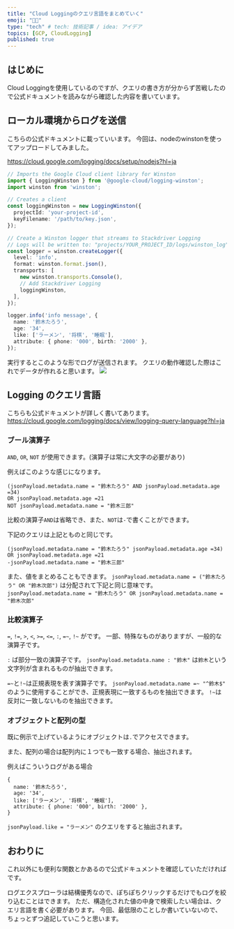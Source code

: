 ```yaml
---
title: "Cloud Loggingのクエリ言語をまとめていく"
emoji: "👨‍🔬"
type: "tech" # tech: 技術記事 / idea: アイデア
topics: [GCP, CloudLogging]
published: true
---
```



## はじめに

Cloud Loggingを使用しているのですが、クエリの書き方が分からず苦戦したので公式ドキュメントを読みながら確認した内容を書いています。

## ローカル環境からログを送信

こちらの公式ドキュメントに載っていいます。
今回は、nodeのwinstonを使ってアップロードしてみました。

https://cloud.google.com/logging/docs/setup/nodejs?hl=ja


```ts:index.ts
// Imports the Google Cloud client library for Winston
import { LoggingWinston } from '@google-cloud/logging-winston';
import winston from 'winston';

// Creates a client
const loggingWinston = new LoggingWinston({
  projectId: 'your-project-id',
  keyFilename: '/path/to/key.json',
});

// Create a Winston logger that streams to Stackdriver Logging
// Logs will be written to: "projects/YOUR_PROJECT_ID/logs/winston_log"
const logger = winston.createLogger({
  level: 'info',
  format: winston.format.json(),
  transports: [
    new winston.transports.Console(),
    // Add Stackdriver Logging
    loggingWinston,
  ],
});

logger.info('info message', {
  name: '鈴木たろう',
  age: '34',
  like: ['ラーメン', '将棋', '睡眠'],
  attribute: { phone: '000', birth: '2000' },
});
```

実行するとこのような形でログが送信されます。
クエリの動作確認した際はこれでデータが作れると思います。
![](https://storage.googleapis.com/zenn-user-upload/96xa4l0ci0fu8axdwzwc5gz7hhxd)

## Logging のクエリ言語

こちらも公式ドキュメントが詳しく書いてあります。
https://cloud.google.com/logging/docs/view/logging-query-language?hl=ja

### ブール演算子

`AND`, `OR`, `NOT` が使用できます。(演算子は常に大文字の必要があり)

例えばこのような感じになります。
```
(jsonPayload.metadata.name = "鈴木たろう" AND jsonPayload.metadata.age =34) 
OR jsonPayload.metadata.age =21 
NOT jsonPayload.metadata.name = "鈴木三郎"
```

比較の演算子`AND`は省略でき、また、`NOT`は`-`で書くことができます。

下記のクエリは上記とものと同じです。

```
(jsonPayload.metadata.name = "鈴木たろう" jsonPayload.metadata.age =34)
OR jsonPayload.metadata.age =21 
-jsonPayload.metadata.name = "鈴木三郎"
```

また、値をまとめることもできます。
`jsonPayload.metadata.name = ("鈴木たろう" OR "鈴木次郎")` は分配されて下記と同じ意味です。
`jsonPayload.metadata.name = "鈴木たろう" OR jsonPayload.metadata.name = "鈴木次郎"`

### 比較演算子

`=`, `!=`, `>`, `<`, `>=`, `<=`, `:`, `=~`, `!~` がです。
一部、特殊なものがありますが、一般的な演算子です。

`:` ば部分一致の演算子です。
`jsonPayload.metadata.name : "鈴木"` は`鈴木`という文字列が含まれるものが抽出できます。

`=~`と`!~`は正規表現を表す演算子です。
`jsonPayload.metadata.name =~ "^鈴木$"` のように使用することができ、正規表現に一致するものを抽出できます。
`!~`は反対に一致しないものを抽出できます。


### オブジェクトと配列の型

既に例示で上げているようにオブジェクトは`.`でアクセスできます。

また、配列の場合は配列内に１つでも一致する場合、抽出されます。

例えばこういうログがある場合
```
{
  name: '鈴木たろう',
  age: '34',
  like: ['ラーメン', '将棋', '睡眠'],
  attribute: { phone: '000', birth: '2000' },
}
```

`jsonPayload.like = "ラーメン"` のクエリをすると抽出されます。

## おわりに

これ以外にも便利な関数とかあるので公式ドキュメントを確認していただければです。

ログエクスプローラは結構優秀なので、ぽちぽちクリックするだけでもログを絞り込むことはできます。
ただ、構造化された値の中身で検索したい場合は、クエリ言語を書く必要があります。
今回、最低限のことしか書いていないので、ちょっとずつ追記していこうと思います。
